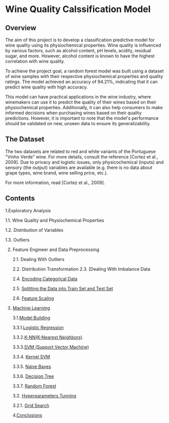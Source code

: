 # Wine Quality Calssification Model

## Overview
The aim of this project is to develop a classification predictive model for wine quality using its physiochemical properties. Wine quality is influenced by various factors, such as alcohol content, pH levels, acidity, residual sugar, and more. However, alcohol content is known to have the highest correlation with wine quality.

To achieve the project goal, a random forest model was built using a dataset of wine samples with their respective physiochemical properties and quality ratings. The model achieved an accuracy of 94.21%, indicating that it can predict wine quality with high accuracy.

This model can have practical applications in the wine industry, where winemakers can use it to predict the quality of their wines based on their physiochemical properties. Additionally, it can also help consumers to make informed decisions when purchasing wines based on their quality predictions. However, it is important to note that the model's performance should be validated on new, unseen data to ensure its generalizability.

## The Dataset
The two datasets are related to red and white variants of the Portuguese "Vinho Verde" wine. For more details, consult the reference [Cortez et al., 2009]. Due to privacy and logistic issues, only physicochemical (inputs) and sensory (the output) variables are available (e.g. there is no data about grape types, wine brand, wine selling price, etc.).

For more information, read [Cortez et al., 2009].

## Contents
1.Exploratory Analysis 

   1.1. Wine Quality and Physiochemical Properties
   
   1.2. Distribution of Variables
  
   1.3. Outliers
   
   
2. Feature Engineer and Data Preprocessing

    2.1. Dealing With Outliers
    
    2.2. Distribution Transformation
    2.3. [Dealing With Imbalance Data
    
    2.4. [Encoding Categorical Data](##34-Encoding-Categorical-Data)
    
    2.5. [Splitting the Data into Train Set and Test Set](##35-Splitting-the-Data-into-Train-Set-and-Test-Set)
    
    2.6. [Feature Scaling](##26-Feature-Scaling)
    

3. [Machine Learning](#3-Machine-Learning)

    3.1.[Model Building](##31-Model-Building)
        
      3.3.1.[Logistic Regression](###311-Logistic-Regression)
      
      3.3.2.[K-NN(K-Nearest Neighbors)](###312-K-NN)
      
      3.3.3.[SVM (Support Vector Machine)](###313-SVM(Support-Vector-Machine))
      
      3.3.4. [Kernel SVM](###314-Kernel-SVM)
     
      3.3.5. [Naive Bayes](###315-Naive-Bayes)
        
      3.3.6. [Decision Tree](###316-Decision-Tree)
      
      3.3.7. [Random Forest](###317-Random-Forest)
      
     3.2. [Hyperparameters Tunning](##32-Hyperparameters-Tunning)
      
      3.2.1. [Grid Search](###321-Grid-Search)
      
     4.[Conclusions](#4-Conclusions)
